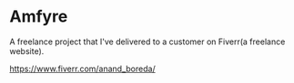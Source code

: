 # Amfyre
A freelance project that I've delivered to a customer on Fiverr(a freelance website).

https://www.fiverr.com/anand_boreda/
